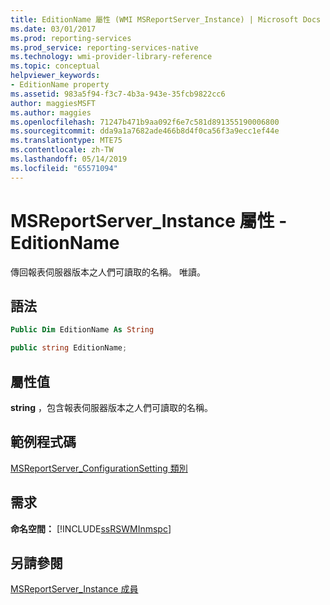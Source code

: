 ```yaml
---
title: EditionName 屬性 (WMI MSReportServer_Instance) | Microsoft Docs
ms.date: 03/01/2017
ms.prod: reporting-services
ms.prod_service: reporting-services-native
ms.technology: wmi-provider-library-reference
ms.topic: conceptual
helpviewer_keywords:
- EditionName property
ms.assetid: 983a5f94-f3c7-4b3a-943e-35fcb9822cc6
author: maggiesMSFT
ms.author: maggies
ms.openlocfilehash: 71247b471b9aa092f6e7c581d891355190006800
ms.sourcegitcommit: dda9a1a7682ade466b8d4f0ca56f3a9ecc1ef44e
ms.translationtype: MTE75
ms.contentlocale: zh-TW
ms.lasthandoff: 05/14/2019
ms.locfileid: "65571094"
---
```

# <a name="msreportserverinstance-properties---editionname"></a>MSReportServer_Instance 屬性 - EditionName
  傳回報表伺服器版本之人們可讀取的名稱。 唯讀。  
  
## <a name="syntax"></a>語法  
  
```vb  
Public Dim EditionName As String  
```  
  
```csharp  
public string EditionName;  
```  
  
## <a name="property-value"></a>屬性值  
 **string** ，包含報表伺服器版本之人們可讀取的名稱。  
  
## <a name="example-code"></a>範例程式碼  
 [MSReportServer_ConfigurationSetting 類別](../../reporting-services/wmi-provider-library-reference/msreportserver-configurationsetting-class.md)  
  
## <a name="requirements"></a>需求  
 **命名空間：** [!INCLUDE[ssRSWMInmspc](../../includes/ssrswminmspc-md.md)]  
  
## <a name="see-also"></a>另請參閱  
 [MSReportServer_Instance 成員](../../reporting-services/wmi-provider-library-reference/msreportserver-instance-members.md)  
  
  
